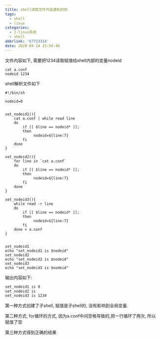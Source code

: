 ```yaml
---
title: shell读取文件内容遇到的坑
tags:
  - shell
  - linux
categories:
  - 2-linux系统
  - shell
abbrlink: '67723314'
date: 2020-04-14 15:54:46
---
```


文件内容如下, 需要把1234读取赋值给shell内部的变量nodeid

```
cat a.conf
nodeid 1234
```

<!-- more -->

shell解析文件如下

```shell
#!/bin/sh

nodeid=0


set_nodeid1(){
	cat a.conf | while read line
	do
		if [[ $line == nodeid* ]];
		then
			 nodeid=${line:7}
		fi
	done
}

set_nodeid2(){
	for line in `cat a.conf`
	do
		if [[ $line == nodeid* ]];
		then
			 nodeid=${line:7}
		fi
	done
}

set_nodeid3(){
	while read -r line
	do
		if [[ $line == nodeid* ]];
		then
			 nodeid=${line:7}
		fi
	done < a.conf
}


set_nodeid1
echo "set_nodeid1 is $nodeid"
set_nodeid2
echo "set_nodeid2 is $nodeid"
set_nodeid3
echo "set_nodeid3 is $nodeid"
```



输出内容如下:

```bash
set_nodeid1 is 0
set_nodeid2 is
set_nodeid3 is 1234
```



第一种方式创建了子shell, 赋值是子shell的, 没有影响到全局变量.

第二种方式, for循环的方式, 因为a.conf中间空格导致的,把一行循环了两次, 所以赋值了空

第三种方式得到正确的结果

